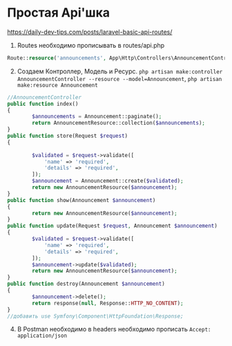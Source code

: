 # Простая Api'шка
https://daily-dev-tips.com/posts/laravel-basic-api-routes/

1. Routes необходимо прописывать в routes/api.php
```php
Route::resource('announcements', App\Http\Controllers\AnnouncementController::class);
```

2. Создаем Контроллер, Модель и Ресурс. `php artisan make:controller AnnouncementController --resource --model=Announcement`, `php artisan make:resource Announcement`
```php
//AnnouncementController
public function index()
{
        $announcements = Announcement::paginate();
        return AnnouncementResource::collection($announcements);
}
public function store(Request $request)
{
        
        $validated = $request->validate([
            'name' => 'required',
            'details' => 'required',
        ]);
        $announcement = Announcement::create($validated);
        return new AnnouncementResource($announcement);
}
public function show(Announcement $announcement)
{
        return new AnnouncementResource($announcement);
}
public function update(Request $request, Announcement $announcement)
{
        $validated = $request->validate([
            'name' => 'required',
            'details' => 'required',
        ]);
        $announcement->update($validated);
        return new AnnouncementResource($announcement);
}
public function destroy(Announcement $announcement)
{
        $announcement->delete();
        return response(null, Response::HTTP_NO_CONTENT);
}
//добавить use Symfony\Component\HttpFoundation\Response;
```
4. В Postman необходимо в headers необходимо прописать `Accept: application/json`
